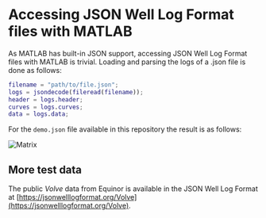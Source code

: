 # Accessing JSON Well Log Format files with MATLAB

As MATLAB has built-in JSON support, accessing JSON Well Log Format files with
MATLAB is trivial. Loading and parsing the logs of a .json file is done as follows:

```MATLAB
filename = "path/to/file.json";
logs = jsondecode(fileread(filename));
header = logs.header;
curves = logs.curves;
data = logs.data;
```

For the ```demo.json``` file available in this repository the result is as follows:

![Matrix](https://petroware.no/images/matlabMatrix.png)



## More test data

The public _Volve_ data from Equinor is available in the JSON Well Log Format
at [https://jsonwelllogformat.org/Volve](https://jsonwelllogformat.org/Volve).

